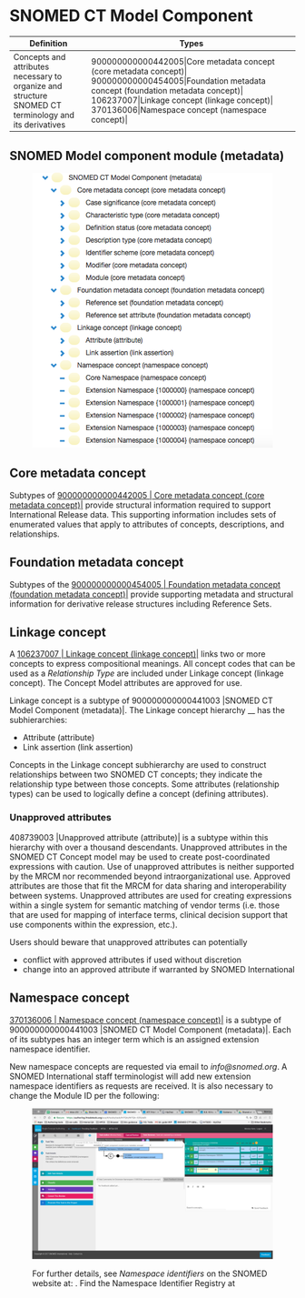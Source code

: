 # SNOMED CT Model Component



| Definition | Types |
|---|---|
| Concepts and attributes necessary to organize and structure SNOMED CT terminology and its derivatives | 900000000000442005\|Core metadata concept (core metadata concept)\| 900000000000454005\|Foundation metadata concept (foundation metadata concept)\| 106237007\|Linkage concept (linkage concept)\| 370136006\|Namespace concept (namespace concept)\| |

## SNOMED Model component module (metadata) 

<figure><img src="images/179931772.png" alt="" title=""></figure>

  

## Core metadata concept

Subtypes of [ 900000000000442005 | Core metadata concept (core metadata concept)|](http://snomed.info/id/900000000000442005 "900000000000442005 | Core metadata concept \(core metadata concept\) |") provide structural information required to support International Release data. This supporting information includes sets of enumerated values that apply to attributes of concepts, descriptions, and relationships.

## Foundation metadata concept

Subtypes of the [ 900000000000454005 | Foundation metadata concept (foundation metadata concept)|](http://snomed.info/id/900000000000454005 "900000000000454005 | Foundation metadata concept \(foundation metadata concept\) |") provide supporting metadata and structural information for derivative release structures including Reference Sets.

## Linkage concept 

A [ 106237007 | Linkage concept (linkage concept)|](http://snomed.info/id/106237007 "106237007 | Linkage concept \(linkage concept\) |") links two or more concepts to express compositional meanings. All concept codes that can be used as a  _Relationship Type_ are included under Linkage concept (linkage concept). The Concept Model attributes are approved for use.

Linkage concept is a subtype of 900000000000441003 |SNOMED CT Model Component (metadata)|. The Linkage concept hierarchy __ has the subhierarchies:

  * Attribute (attribute)
  * Link assertion (link assertion)

Concepts in the Linkage concept subhierarchy are used to construct relationships between two SNOMED CT concepts; they indicate the relationship type between those concepts. Some attributes (relationship types) can be used to logically define a concept (defining attributes).

### Unapproved attributes

408739003 |Unapproved attribute (attribute)| is a subtype within this hierarchy with over a thousand descendants. Unapproved attributes in the SNOMED CT Concept model may be used to create post-coordinated expressions with caution. Use of unapproved attributes is neither supported by the MRCM nor recommended beyond intraorganizational use. Approved attributes are those that fit the MRCM for data sharing and interoperability between systems. Unapproved attributes are used for creating expressions within a single system for semantic matching of vendor terms (i.e. those that are used for mapping of interface terms, clinical decision support that use components within the expression, etc.). 

Users should beware that unapproved attributes can potentially

  * conflict with approved attributes if used without discretion
  * change into an approved attribute if warranted by SNOMED International 

## Namespace concept

[ 370136006 | Namespace concept (namespace concept)|](http://snomed.info/id/370136006 "370136006 | Namespace concept \(namespace concept\) |") is a subtype of 900000000000441003 |SNOMED CT Model Component (metadata)|. Each of its subtypes has an integer term which is an assigned extension namespace identifier.

New namespace concepts are requested via email to _info@snomed.org_. A SNOMED International staff terminologist will add new extension namespace identifiers as requests are received. It is also necessary to change the Module ID per the following:

<figure><img src="images/179931774.png" alt="" title=""><figcaption><p>For further details, see <em>Namespace identifiers</em> on the SNOMED website at: <https://www.snomed.org/snomed-ct/Use-SNOMED-CT>. Find the Namespace Identifier Registry at <https://cis.ihtsdotools.org/info/></p></figcaption></figure>

  

